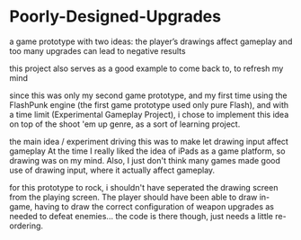 Poorly-Designed-Upgrades
========================

a game prototype with two ideas: the player’s drawings affect gameplay and too many upgrades can lead to negative results

this project also serves as a good example to come back to, to refresh my mind

since this was only my second game prototype, and my first time using the FlashPunk engine (the first game prototype used only pure Flash), and with a time limit (Experimental Gameplay Project), i chose to implement this idea on top of the shoot 'em up genre, as a sort of learning project.

the main idea / experiment driving this was to make let drawing input affect gameplay At the time I really liked the idea of iPads as a game platform, so drawing was on my mind. Also, I just don't think many games made good use of drawing input, where it actually affect gameplay.

for this prototype to rock, i shouldn't have seperated the drawing screen from the playing screen. The player should have been able to draw in-game, having to draw the correct configuration of weapon upgrades as needed to defeat enemies... the code is there though, just needs a little re-ordering.
